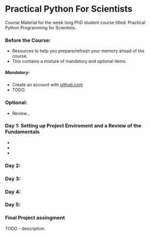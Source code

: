 # Practical Python For Scientists
Course Material for the week long PhD student course titled: Practical Python Programming for Scientists. 


### Before the Course: 
- Resources to help you prepare/refresh your memory ahead of the course. 
- This contains a mixture of mandatory and optional items. 

##### Mandatory:
- Create an account with [github.com](https://github.com/)
- TODO. 

### Optional:
- Review... 


### Day 1: Setting up Project Enviroment and a Review of the Fundamentals
- 
- 
- 


### Day 2:




### Day 3:





### Day 4:





### Day 5:



### Final Project assingment
TODO - description. 





